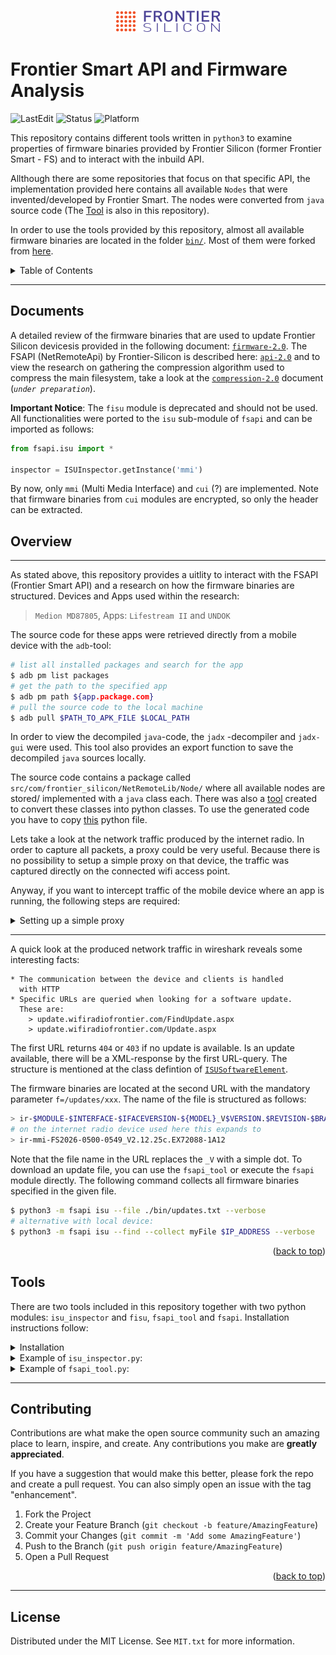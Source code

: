 <div align="center">

![logo](docs/graphics/company_logo.png)
</div>

# Frontier Smart API and Firmware Analysis

![LastEdit](https://img.shields.io:/static/v1?label=LastEdit&message=07/29/2022&color=9cf)
![Status](https://img.shields.io:/static/v1?label=Status&message=LAST-STAGE&color=grey)
![Platform](https://img.shields.io:/static/v1?label=Platforms&message=Linux|Windows&color=yellowgreen)

This repository contains different tools written in `python3` to examine properties of firmware binaries provided by Frontier Silicon (former Frontier Smart - FS) and to interact with the inbuild API. 

Allthough there are some repositories that focus on that specific API, the implementation provided here contains all available `Nodes` that were invented/developed by Frontier Smart. The nodes were converted from `java` source code (The [Tool](apk/node_converter.py) is also in this repository).

In order to use the tools provided by this repository, almost all available firmware binaries are located in the folder [`bin/`](bin/). Most of them were forked from [here](https://github.com/cweiske/frontier-silicon-firmwares).

<details>
  <summary>Table of Contents</summary>
  <ol>
    <li><a href="#documents">Documents</a></li>
    <li>
      <a href="#overview">Overview</a>
      <ul>
        <li><a href="#proxy-setup-with-zap">Proxy Setup with ZAP</a></li>
        <li><a href="#proxy-setup-with-burp-suite-commercial">Proxy Setup with Burp</a></li>
      </ul>
    </li>
    <li>
      <a href="#tools">Tools</a>
      <ul>
        <li><a href="#prerequisites">Prerequisites</a></li>
        <li><a href="#installation">Installation</a></li>
      </ul>
    </li>
    <li><a href="#contributing">Contributing</a></li>
    <li><a href="#license">License</a></li>
  </ol>
</details>

---
## Documents

A detailed review of the firmware binaries that are used to update Frontier Silicon devicesis provided in the following document: [`firmware-2.0`](docs/firmware-2.0.md). The FSAPI (NetRemoteApi) by Frontier-Silicon is described here: [`api-2.0`](docs/api-2.0.md) and to view the research on gathering the compression algorithm used to compress the main filesystem, take a look at the [`compression-2.0`](docs/compresion-2.0.md) document (*`under preparation`*).

**Important Notice**: The `fisu` module is deprecated and should not be used. All functionalities were ported to the `isu` sub-module of `fsapi` and can be imported as follows:

```python
from fsapi.isu import *

inspector = ISUInspector.getInstance('mmi')
```

By now, only `mmi` (Multi Media Interface) and `cui` (?) are implemented. Note that firmware binaries from `cui` modules are encrypted, so only the header can be extracted.

## Overview
---

As stated above, this repository provides a uitlity to interact with the FSAPI (Frontier Smart API) and a research on how the firmware binaries are structured. Devices and Apps used within the research:

> `Medion MD87805`, Apps: `Lifestream II` and `UNDOK`

The source code for these apps were retrieved directly from a mobile device with the `adb`-tool:

```bash
# list all installed packages and search for the app
$ adb pm list packages
# get the path to the specified app
$ adb pm path ${app.package.com}
# pull the source code to the local machine
$ adb pull $PATH_TO_APK_FILE $LOCAL_PATH
```

In order to view the decompiled `java`-code, the `jadx`
-decompiler and `jadx-gui` were used. This tool also provides an export function to save the decompiled `java` sources locally.

The source code contains a package called `src/com/frontier_silicon/NetRemoteLib/Node/` where all available nodes are stored/ implemented with a `java` class each. There was also a [tool](apk/node_converter.py) created to convert these classes into python classes. To use  the generated code you have to copy [this](fsapi/netremote/basenode.py) python file.

Lets take a look at the network traffic produced by the internet radio. In order to capture all packets, a proxy could be very useful. Because there is no possibility to setup a simple proxy on that device, the traffic was captured directly on the connected wifi access point.

Anyway, if you want to intercept traffic of the mobile device where an app is running, the following steps are required:

<details>
<summary>Setting up a simple proxy</summary>

#### __Proxy Setup with ZAP__

1. ZAP: Goto Options > Dynamic SSL Certificate > Generate and save the file to the local storage
2. Copy the `cert`-file to the internal storage of the device
3. Android: Goto Settings > Search > Type `Certificate` > CA Certificate > Install Anyway and choose the file from the internal storage
4. ZAP: Goto Options > Local Proxies and remove the address of the proxy server > Ok
5. Android: Goto Settings > wifi > select the current wifi > Change Proxy to manual and enter host address of the proxy server together with the port.
6. Start the app

#### __Proxy Setup with Burp Suite (Commercial)__

1. Burp: Goto Proxy > Options > Add Proxy Listener, select bind to all Interfaces and provide a custom port
2. Android: visit http://burpsuite to download CA-Certificate > installation same with the ZAP proxy
3. Start the app
</details>

---
A quick look at the produced network traffic in wireshark reveals some interesting facts:

    * The communication between the device and clients is handled 
      with HTTP
    * Specific URLs are queried when looking for a software update. 
      These are:
        > update.wifiradiofrontier.com/FindUpdate.aspx
        > update.wifiradiofrontier.com/Update.aspx

The first URL returns `404` or `403` if no update is available. Is an update available, there will be a XML-response by the first URL-query. The structure is mentioned at the class defintion of [`ISUSoftwareElement`](docs/api-2.0.md#11-class-definitions).

The firmware binaries are located at the second URL with the mandatory parameter `f=/updates/xxx`. The name of the file is structured as follows:

```bash
> ir-$MODULE-$INTERFACE-$IFACEVERSION-${MODEL}_V$VERSION.$REVISION-$BRANCH
# on the internet radio device used here this expands to
> ir-mmi-FS2026-0500-0549_V2.12.25c.EX72088-1A12
```

Note that the file name in the URL replaces the `_V` with a simple dot. To download an update file, you can use the `fsapi_tool` or execute the `fsapi` module directly. The following command collects all firmware binaries specified in the given file.

```bash
$ python3 -m fsapi isu --file ./bin/updates.txt --verbose
# alternative with local device:
$ python3 -m fsapi isu --find --collect myFile $IP_ADDRESS --verbose
```
<p align="right">(<a href="#top">back to top</a>)</p>

## Tools

There are two tools included in this repository together with two python modules: `isu_inspector` and `fisu`, `fsapi_tool` and `fsapi`. Installation instructions follow:

<details>
  <summary>Installation</summary>

  #### __Prerequisites__

  Make sure you have installed the latest version of python `setuptools` and `pip`:
  ```bash
  $ pip install setuptools
  ```

  #### __Installation__

  This respository uses setuptools to install the python packages locally. All dependnecies used by the provided libraries should be installed by default. To install the preferred package, copy the `setup-XXX.py` file from the `setup/` directory and rename the file to `setup.py`:

  ```bash
  $ pip install .
  ``` 

  This command should install the selected library to the local site-packages. Now, you are good to go - execute the module with

  ```bash
  python3 -m $module --help
  ```

</details>

<details>
<summary>Example of <code>isu_inspector.py</code>:</summary>

    $ python3 -m fisu -if=./bin/FS2026/0500/ir-mmi-FS2026-0500-0015.2.5.15.EX44478-1B9.isu.bin --verbose --header

                    ISU-Inspector Tool
    ---------------------------------------------------------------------

    [+] Analyzing ISU File header...
      - MeOS Version: 1
      - Version: '2.5.15.EX44478-1B9'
        | SDK Version: IR2.5.15 SDK
        | Revision: 44478
        | Branch: 1B9

      - Customisation: 'ir-mmi-FS2026-0500-0015'
        | DeviceType: internet radio
        | Interface: multi media interface
        | Module: Venice 6 (version=0500)

    [+] SystemEntries:
      - SysEntry: type=FS, partition=1
      - SysEntry: type=FS, partition=2 (Could be DirectoryArchive for Web-Data)
      - SysEntry: type=END, magicnumber=0x81c9

    [+] Declared Fields:
      - DecompBuffer: Buffer=2957053952
      - CompSize: Size=1384319
      - DecompSize: Size=2621504
      - CodeSize: Size=7760
      - CompBuffer: Buffer=2952790016

</details>

<details>
<summary>Example of <code>fsapi_tool.py</code>:</summary>

    $ python3 -m fsapi set -n netRemote.sys.info.friendlyName --args value:MedionIR $IP_ADDRESS
    [+] fsapiResponse of netRemote.sys.info.friendlyName:
        - status: FS_OK

    $ python3 -m fsapi get -n netRemote.sys.info.friendlyName $IP_ADDRESS
    [+] fsapiResponse of netRemote.sys.info.friendlyName:
        - status: FS_OK
        - value: MedionIR
        - readonly: False
        - notifying: True

    $ python3 -m fsapi isu --find $IP_ADDRESS

    [+] Generating current URL...
        - url: https://update.wifiradiofrontier.com/Update.aspx?f=/updates/ir-mmi-FS2026-0500-0549.2.12.25c.EX72088-1A12.isu.bin
        
</details>

---
## Contributing

Contributions are what make the open source community such an amazing place to learn, inspire, and create. Any contributions you make are **greatly appreciated**.

If you have a suggestion that would make this better, please fork the repo and create a pull request. You can also simply open an issue with the tag "enhancement".

1. Fork the Project
2. Create your Feature Branch (`git checkout -b feature/AmazingFeature`)
3. Commit your Changes (`git commit -m 'Add some AmazingFeature'`)
4. Push to the Branch (`git push origin feature/AmazingFeature`)
5. Open a Pull Request

<p align="right">(<a href="#top">back to top</a>)</p>

<!-- LICENSE -->
---
## License

Distributed under the MIT License. See `MIT.txt` for more information.

